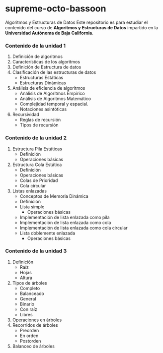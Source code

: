 # supreme-octo-bassoon
Algoritmos y Estructuras de Datos
Este repositorio es para estudiar el contenido del curso de **Algoritmos y Estructuras de Datos** impartido en la **Universidad Autónoma de Baja California**.

### Contenido de la unidad 1

1. Definición de algoritmos
2. Características de los algoritmos
3. Definición de Estructura de datos
4. Clasificación de las estructuras de datos
    - Estructuras Estáticas
    - Estructuras Dinámicas
5. Análisis de eficiencia de algoritmos
    - Análisis de Algoritmos Empírico
    - Análisis de Algoritmos Matemático
    - Complejidad temporal y espacial.
    - Notaciones asintóticas
6. Recursividad
    - Reglas de recursión
    - Tipos de recursión

### Contenido de la unidad 2

1. Estructura Pila Estáticas
    - Definición
    - Operaciones básicas
2. Estructura Cola Estática
    - Definición
    - Operaciones básicas
    - Colas de Prioridad
    - Cola circular
3. Listas enlazadas
    - Conceptos de Memoria Dinámica
    - Definición
    - Lista simple
        - Operaciones básicas
    - Implementación de lista enlazada como pila
    - Implementación de lista enlazada como cola
    - Implementación de lista enlazada como cola circular
    - Lista doblemente enlazada
        - Operaciones básicas

### Contenido de la unidad 3

1. Definición
    - Raíz
    - Hojas
    - Altura
2. Tipos de árboles
    - Completo
    - Balanceado
    - General
    - Binario
    - Con raíz
    - Libres
3. Operaciones en árboles
4. Recorridos de árboles
    - Preorden
    - En orden
    - Postorden
5. Balanceo de árboles
